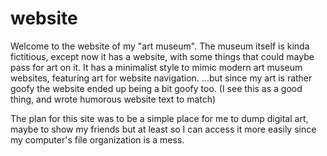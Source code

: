# website
Welcome to the website of my "art museum".
The museum itself is kinda fictitious, except now it has a website, with some things that could maybe pass for art on it. 
It has a minimalist style to mimic modern art museum websites, featuring art for website navigation.
...but since my art is rather goofy the website ended up being a bit goofy too. (I see this as a good thing, and wrote humorous website text to match)

The plan for this site was to be a simple place for me to dump digital art, maybe to show my friends but at least so I can access it more easily since my computer's file organization is a mess.
